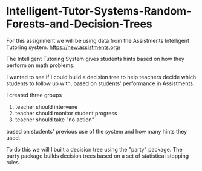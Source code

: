# Intelligent-Tutor-Systems-Random-Forests-and-Decision-Trees

For this assignment we will be using data from the Assistments Intelligent Tutoring system. 
https://new.assistments.org/

The Intelligent Tutoring System gives students hints based on how they perform on math problems. 

I wanted to see if I could build a decision tree to help teachers decide which students to follow up with, 
based on students' performance in Assistments. 

I created three groups 
1. teacher should intervene
2. teacher should monitor student progress
3. teacher should take "no action" 

based on students' previous use of the system and how many hints they used. 

To do this we will I built a decision tree using the "party" package. 
The party package builds decision trees based on a set of statistical stopping rules.

